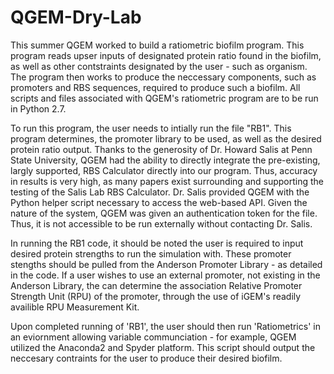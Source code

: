 # QGEM-Dry-Lab

This summer QGEM worked to build a ratiometric biofilm program. This program reads upser inputs of designated protein ratio found in the biofilm, as well as other contstraints designated by the user - such as organism. The program then works to produce the neccessary components, such as promoters and RBS sequences, required to produce such a biofilm. All scripts and files associated with QGEM's ratiometric program are to be run in Python 2.7. 

To run this program, the user needs to intially run the file "RB1". This program determines, the promoter library to be used, as well as the desired protein ratio output. Thanks to the generosity of Dr. Howard Salis at Penn State University, QGEM had the ability to directly integrate the pre-existing, largly supported, RBS Calculator directly into our program. Thus, accuracy in results is very high, as many papers exist surrounding and supporting the testing of the Salis Lab RBS Calculator. Dr. Salis provided QGEM with the Python helper script necessary to access the web-based API. Given the nature of the system, QGEM was given an authentication token for the file. Thus, it is not accessible to be run externally without contacting Dr. Salis.

In running the RB1 code, it should be noted the user is required to input desired protein strengths to run the simulation with. These promoter stengths should be pulled from the Anderson Promoter Library - as detailed in the code. If a user wishes to use an external promoter, not existing in the Anderson Library, the can determine the association Relative Promoter Strength Unit (RPU) of the promoter, through the use of iGEM's readily availible RPU Measurement Kit. 

Upon completed running of 'RB1', the user should then run 'Ratiometrics' in an eviornment allowing variable communciation - for example, QGEM utilized the Anaconda2 and Spyder platform. This script should output the neccesary contraints for the user to produce their desired biofilm. 
 
